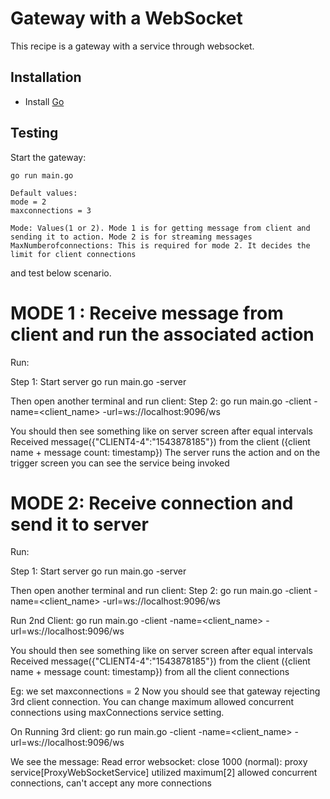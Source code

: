 # Gateway with a WebSocket
This recipe is a gateway with a service through websocket.

## Installation
* Install [Go](https://golang.org/)

## Testing
Start the gateway:
```
go run main.go

Default values:
mode = 2
maxconnections = 3

Mode: Values(1 or 2). Mode 1 is for getting message from client and sending it to action. Mode 2 is for streaming messages
MaxNumberofconnections: This is required for mode 2. It decides the limit for client connections
```
and test below scenario.

# MODE 1 : Receive message from client and run the associated action

Run:

Step 1: Start server
go run main.go -server

Then open another terminal and run client:
Step 2:
go run main.go -client -name=<client_name> -url=ws://localhost:9096/ws


You should then see something like on server screen after equal intervals
Received message({"CLIENT4-4":"1543878185"}) from the client ({client name + message count: timestamp})
The server runs the action and on the trigger screen you can see the service being invoked


# MODE 2: Receive connection and send it to server
Run:

Step 1: Start server
go run main.go -server

Then open another terminal and run client:
Step 2:
go run main.go -client -name=<client_name> -url=ws://localhost:9096/ws

Run 2nd Client:
go run main.go -client -name=<client_name> -url=ws://localhost:9096/ws

You should then see something like on server screen after equal intervals
Received message({"CLIENT4-4":"1543878185"}) from the client ({client name + message count: timestamp})
from all the client connections

Eg: we set maxconnections = 2
Now you should see that gateway rejecting 3rd client connection.
You can change maximum allowed concurrent connections using maxConnections service setting.

On Running 3rd client:
go run main.go -client -name=<client_name> -url=ws://localhost:9096/ws

We see the message:
Read error websocket: close 1000 (normal): proxy service[ProxyWebSocketService] utilized maximum[2]
allowed concurrent connections, can't accept any more connections
